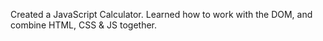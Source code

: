 Created a JavaScript Calculator.
Learned how to work with the DOM, and combine HTML, CSS & JS together.